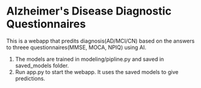 # Alzheimer's Disease Diagnostic Questionnaires
This is a webapp that predits diagnosis(AD/MCI/CN) based on the answers to threee questionnaires(MMSE, MOCA, NPIQ) using AI.

1. The models are trained in modeling/pipline.py and saved in saved_models folder.
2. Run app.py to start the webapp. It uses the saved models to give predictions.